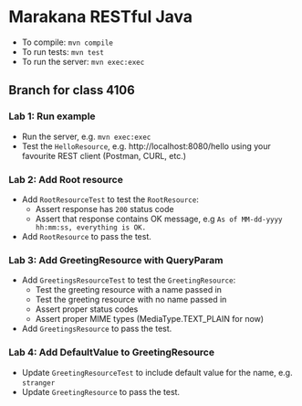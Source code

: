 Marakana RESTful Java
=====================

* To compile: `mvn compile`
* To run tests: `mvn test`
* To run the server: `mvn exec:exec`

## Branch for class 4106

### Lab 1: Run example
* Run the server, e.g. `mvn exec:exec`
* Test the `HelloResource`, e.g. http://localhost:8080/hello using your favourite REST client (Postman, CURL, etc.)

### Lab 2: Add Root resource
* Add `RootResourceTest` to test the `RootResource`:
  * Assert response has `200` status code
  * Assert that response contains OK message, e.g `As of MM-dd-yyyy hh:mm:ss, everything is OK.`
* Add `RootResource` to pass the test.

### Lab 3: Add GreetingResource with QueryParam
* Add `GreetingsResourceTest` to test the `GreetingResource`:
  * Test the greeting resource with a name passed in
  * Test the greeting resource with no name passed in
  * Assert proper status codes
  * Assert proper MIME types (MediaType.TEXT_PLAIN for now)
* Add `GreetingsResource` to pass the test.

### Lab 4: Add DefaultValue to GreetingResource
* Update `GreetingResourceTest` to include default value for the name, e.g. `stranger`
* Update `GreetingResource` to pass the test.

